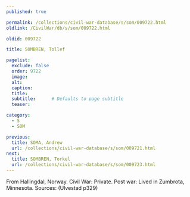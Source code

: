 ```yaml
---
published: true

permalink: /collections/civil-war-database/s/som/009722.html
oldlink: /CivilWar/db/s/som/009722.html

oldid: 009722

title: SOMBREN, Tollef

pagelist:
  exclude: false
  order: 9722
  image: 
  alt:
  caption:
  title:
  subtitle:      # Defaults to page subtitle
  teaser:

category: 
  - S 
  - SOM

previous:
  title: SOMA, Andrew
  url: /collections/civil-war-database/s/som/009721.html  
next:
  title: SOMBREN, Torkel
  url: /collections/civil-war-database/s/som/009723.html   
---
```

From Hallingdal, Norway. Civil War: Private. Post war: Lived in Zumbrota, Minnesota. Sources: (Ulvestad p329)